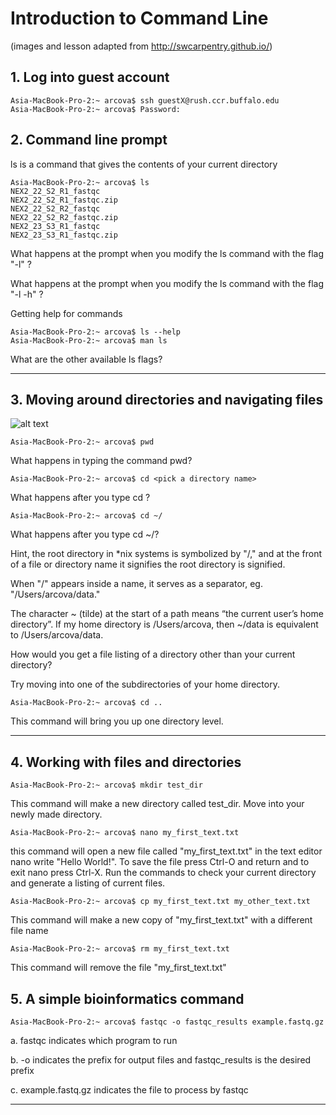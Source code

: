 # Introduction to Command Line
(images and lesson adapted from http://swcarpentry.github.io/)

## 1. Log into guest account 

```
Asia-MacBook-Pro-2:~ arcova$ ssh guestX@rush.ccr.buffalo.edu
Asia-MacBook-Pro-2:~ arcova$ Password: 
```

## 2. Command line prompt

ls is a command that gives the contents of your current directory
```
Asia-MacBook-Pro-2:~ arcova$ ls 
NEX2_22_S2_R1_fastqc					
NEX2_22_S2_R1_fastqc.zip				
NEX2_22_S2_R2_fastqc					
NEX2_22_S2_R2_fastqc.zip				
NEX2_23_S3_R1_fastqc					
NEX2_23_S3_R1_fastqc.zip
```
What happens at the prompt when you modify the ls command with the flag "-l" ?

What happens at the prompt when you modify the ls command with the flag "-l -h" ?

Getting help for commands 
```
Asia-MacBook-Pro-2:~ arcova$ ls --help
Asia-MacBook-Pro-2:~ arcova$ man ls 
```
What are the other available ls flags?

---

## 3. Moving around directories and navigating files 
![alt text](/Users/arcova/Downloads/filesystem.svg)

```
Asia-MacBook-Pro-2:~ arcova$ pwd
```

What happens in typing the command pwd?

```
Asia-MacBook-Pro-2:~ arcova$ cd <pick a directory name>
```
What happens after you type cd ?

```
Asia-MacBook-Pro-2:~ arcova$ cd ~/
```

What happens after you type cd ~/? 

Hint, the root directory in *nix systems is symbolized by "/," and at the front of a file or directory name it signifies the root directory is signified. 

When "/" appears inside a name, it serves as a separator, eg. "/Users/arcova/data."

The character ~ (tilde) at the start of a path means “the current user’s home directory”. If my home directory is /Users/arcova, then ~/data is equivalent to /Users/arcova/data.

How would you get a file listing of a directory other than your current directory? 

Try moving into one of the subdirectories of your home directory. 

```
Asia-MacBook-Pro-2:~ arcova$ cd ..
```

This command will bring you up one directory level. 

---

## 4. Working with files and directories 

```
Asia-MacBook-Pro-2:~ arcova$ mkdir test_dir
```

This command will make a new directory called test_dir.
Move into your newly made directory. 

```
Asia-MacBook-Pro-2:~ arcova$ nano my_first_text.txt
```
this command will open a new file called "my\_first\_text.txt" in the text editor nano 
write "Hello World!". 
To save the file press Ctrl-O and return and to exit nano press Ctrl-X.
Run the commands to check your current directory and generate a listing of current files. 


```
Asia-MacBook-Pro-2:~ arcova$ cp my_first_text.txt my_other_text.txt
```
This command will make a new copy of "my\_first\_text.txt" with a different file name


```
Asia-MacBook-Pro-2:~ arcova$ rm my_first_text.txt
```

This command will remove the file "my\_first\_text.txt"



## 5. A simple bioinformatics command 

```
Asia-MacBook-Pro-2:~ arcova$ fastqc -o fastqc_results example.fastq.gz
```
a. fastqc indicates which program to run 

b. -o indicates the prefix for output files and fastqc_results is the desired prefix

c. example.fastq.gz indicates the file to process by fastqc

---








